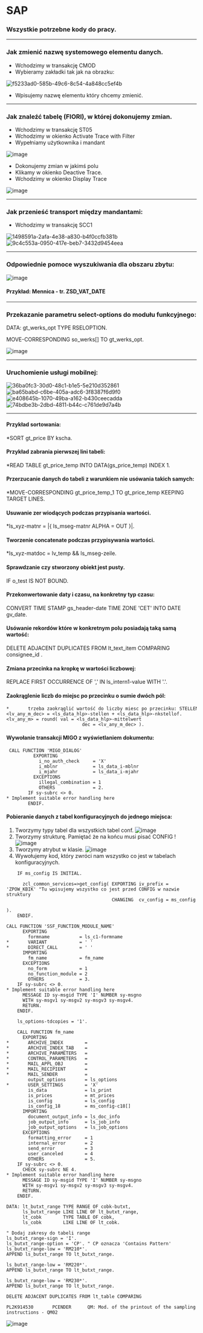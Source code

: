 # SAP
### Wszystkie potrzebne kody do pracy.

--------------------------------------------------------------
### Jak zmienić nazwę systemowego elementu danych.

* Wchodzimy w transakcję CMOD
* Wybieramy zakładki tak jak na obrazku:

![f5233ad0-585b-49c6-8c54-4a848cc5ef4b](https://user-images.githubusercontent.com/91785152/204749013-9db20e4e-c8c4-4a52-8c49-1f25255eb387.jpg)

* Wpisujemy nazwę elementu który chcemy zmienić. 

--------------------------------------------------------------
### Jak znaleźć tabelę (FIORI), w której dokonujemy zmian.

* Wchodzimy w transakcję ST05
* Wchodzimy w okienko Activate Trace with Filter
* Wypełniamy użytkownika i mandant

![image](https://user-images.githubusercontent.com/91785152/207831920-94bec0a1-4042-43c7-9725-d64f4f5af33a.png)
* Dokonujemy zmian w jakimś polu
* Klikamy w okienko Deactive Trace.
* Wchodzimy w okienko Display Trace

![image](https://user-images.githubusercontent.com/91785152/207832145-9ef28301-b4d1-45aa-a4ea-3fdee73229a4.png)

--------------------------------------------------------------
### Jak przenieść transport między mandantami:

* Wchodzimy w transakcję SCC1

![1498591a-2afa-4e38-a830-b4f0ccfb381b](https://user-images.githubusercontent.com/91785152/207814568-f7fe984b-d017-43a1-ba48-859a75202db2.jpg)
![9c4c553a-0950-417e-beb7-3432d9454eea](https://user-images.githubusercontent.com/91785152/207814929-089b337a-05d5-4292-844d-33a42035efb7.jpg)

--------------------------------------------------------------
### Odpowiednie pomoce wyszukiwania dla obszaru zbytu:

![image](https://user-images.githubusercontent.com/91785152/212666906-4ad36901-19ff-408d-93c9-7e7d306c5c54.png)

#### Przykład: Mennica - tr. ZSD_VAT_DATE

--------------------------------------------------------------
### Przekazanie parametru select-options do modułu funkcyjnego:

DATA: gt_werks_opt TYPE RSELOPTION.

MOVE-CORRESPONDING so_werks[] TO gt_werks_opt.

![image](https://user-images.githubusercontent.com/91785152/196413115-73fcfaf3-132a-4c11-88c1-482532c18bc6.png)

---------------------------------------------------------------
### Uruchomienie usługi mobilnej:

![36ba0fc3-30d0-48c1-b1e5-5e210d352861](https://user-images.githubusercontent.com/91785152/220081411-bf18c3c5-961b-49d6-989d-58301a432aa9.jpg)
![ba65babd-c6be-405a-adc6-3f8387f6d9f0](https://user-images.githubusercontent.com/91785152/220081423-1de80d5a-563d-4222-b388-69e91518a5ce.jpg)
![e408645b-1070-49ba-a162-b430ceecadda](https://user-images.githubusercontent.com/91785152/220081470-9da2e269-7adb-4d33-a695-3b994e464ad1.jpg)
![74bdbe3b-2dbd-4811-b44c-c761de9d7a4b](https://user-images.githubusercontent.com/91785152/220081488-2b163ce8-147c-4a3e-ad3a-186fd2e1868a.jpg)

---------------------------------------------------------------
#### Przykład sortowania: 

*SORT gt_price BY kscha.

#### Przykład zabrania pierwszej lini tabeli: 

*READ TABLE gt_price_temp INTO DATA(gs_price_temp) INDEX 1.

#### Przerzucanie danych do tabeli z warunkiem nie usówania takich samych:

*MOVE-CORRESPONDING gt_price_temp_1 TO  gt_price_temp KEEPING TARGET LINES.

#### Usuwanie zer wiodących podczas przypisania wartości.

*ls_xyz-matnr = |{ ls_mseg-matnr ALPHA = OUT }|.
	
#### Tworzenie concatenate podczas przypisywania wartości.
	
*ls_xyz-matdoc = lv_temp && ls_mseg-zeile.

#### Sprawdzanie czy stworzony obiekt jest pusty.

IF o_test IS NOT BOUND.

#### Przekonwertowanie daty i czasu, na konkretny typ czasu:

CONVERT TIME STAMP gs_header-date TIME ZONE 'CET' INTO DATE gv_date.

#### Usówanie rekordów które w konkretnym polu posiadają taką samą wartość:

DELETE ADJACENT DUPLICATES FROM lt_text_item COMPARING consignee_id .

#### Zmiana przecinka na kropkę w wartości liczbowej:

REPLACE FIRST OCCURRENCE OF ',' IN ls_intern1-value WITH '.'.

#### Zaokrąglenie liczb do miejsc po przecinku o sumie dwóch pól:

```
*       trzeba zaokrąglić wartość do liczby miesc po przecinku: STELLEN + NKSTELLOF
<lv_any_m_dec> = <ls_data_hlp>-stellen + <ls_data_hlp>-nkstellof.
<lv_any_m> = round( val = <ls_data_hlp>-mittelwert
                            dec = <lv_any_m_dec> ).
```

#### Wywołanie transakcji MIGO z wyświetlaniem dokumentu:

```
 CALL FUNCTION 'MIGO_DIALOG'
          EXPORTING
            i_no_auth_check     = 'X'
            i_mblnr             = ls_data_i-mblnr
            i_mjahr             = ls_data_i-mjahr
          EXCEPTIONS
            illegal_combination = 1
            OTHERS              = 2.
        IF sy-subrc <> 0.
* Implement suitable error handling here
        ENDIF.
```

#### Pobieranie danych z tabel konfiguracyjnych do jednego miejsca:

1. Tworzymy typy tabel dla wszystkich tabel conf.
![image](https://github.com/natanielgasiorek/SAP/assets/91785152/ed3031b4-eb03-464c-bbe9-c90e17cd02a2)
2. Tworzymy strukturę. Pamiętać że na końcu musi pisać CONFIG !
![image](https://github.com/natanielgasiorek/SAP/assets/91785152/21d8f202-e59a-4950-9567-79f9080953f4)
3. Tworzymy atrybut w klasie.
![image](https://github.com/natanielgasiorek/SAP/assets/91785152/3cc19f81-70d4-45f5-940e-3b00bb676bae)
4. Wywołujemy kod, który zwróci nam wszystko co jest w tabelach konfiguracyjnych.
```
    IF ms_config IS INITIAL.

      zcl_common_services=>get_config( EXPORTING iv_prefix = 'ZPOW_KBIK' "Tu wpisujemy wszystko co jest przed CONFIG w nazwie struktury
                                       CHANGING  cv_config = ms_config
                                                                      ).
    ENDIF.
```



```
CALL FUNCTION 'SSF_FUNCTION_MODULE_NAME'
      EXPORTING
        formname           = ls_c1-formname
*       VARIANT            = ' '
*       DIRECT_CALL        = ' '
      IMPORTING
        fm_name            = fm_name
      EXCEPTIONS
        no_form            = 1
        no_function_module = 2
        OTHERS             = 3.
    IF sy-subrc <> 0.
* Implement suitable error handling here
      MESSAGE ID sy-msgid TYPE 'I' NUMBER sy-msgno
      WITH sy-msgv1 sy-msgv2 sy-msgv3 sy-msgv4.
      RETURN.
    ENDIF.

    ls_options-tdcopies = '1'.

    CALL FUNCTION fm_name
      EXPORTING
*       ARCHIVE_INDEX        =
*       ARCHIVE_INDEX_TAB    =
*       ARCHIVE_PARAMETERS   =
*       CONTROL_PARAMETERS   =
*       MAIL_APPL_OBJ        =
*       MAIL_RECIPIENT       =
*       MAIL_SENDER          =
        output_options       = ls_options
*       USER_SETTINGS        = 'X'
        is_data              = ls_print
        is_prices            = mt_prices
        is_config            = ls_config
        is_config_18         = ms_config-c18[]
      IMPORTING
        document_output_info = ls_doc_info
        job_output_info      = ls_job_info
        job_output_options   = ls_job_options
      EXCEPTIONS
        formatting_error     = 1
        internal_error       = 2
        send_error           = 3
        user_canceled        = 4
        OTHERS               = 5.
    IF sy-subrc <> 0.
      CHECK sy-subrc NE 4.
* Implement suitable error handling here
      MESSAGE ID sy-msgid TYPE 'I' NUMBER sy-msgno
      WITH sy-msgv1 sy-msgv2 sy-msgv3 sy-msgv4.
      RETURN.
    ENDIF.
```
```
DATA: lt_butxt_range TYPE RANGE OF cobk-butxt,
      ls_butxt_range LIKE LINE OF lt_butxt_range,
      lt_cobk        TYPE TABLE OF cobk,
      ls_cobk        LIKE LINE OF lt_cobk.

" Dodaj zakresy do tabeli range
ls_butxt_range-sign = 'I'.
ls_butxt_range-option = 'CP'. " CP oznacza 'Contains Pattern'
ls_butxt_range-low = 'RM210*'.
APPEND ls_butxt_range TO lt_butxt_range.

ls_butxt_range-low = 'RM220*'.
APPEND ls_butxt_range TO lt_butxt_range.

ls_butxt_range-low = 'RM230*'.
APPEND ls_butxt_range TO lt_butxt_range.

DELETE ADJACENT DUPLICATES FROM lt_table COMPARING

PL2K914530       PCENDER      QM: Mod. of the printout of the sampling instructions - QM02
```

![image](https://github.com/user-attachments/assets/d504be1b-973c-4bbd-9f26-d474051e3a22)

